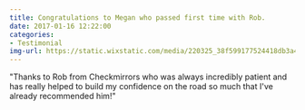 ```yaml
---
title: Congratulations to Megan who passed first time with Rob.
date: 2017-01-16 12:22:00
categories:
- Testimonial
img-url: https://static.wixstatic.com/media/220325_38f599177524418db3a4cc7ba5e14b94~mv2.jpg/v1/fill/w_330,h_227,al_c,q_80,usm_0.66_1.00_0.01/220325_38f599177524418db3a4cc7ba5e14b94~mv2.webp
---
```


"Thanks to Rob from Checkmirrors who was always incredibly patient and has really helped to build my confidence on the road so much that I've already recommended him!"
